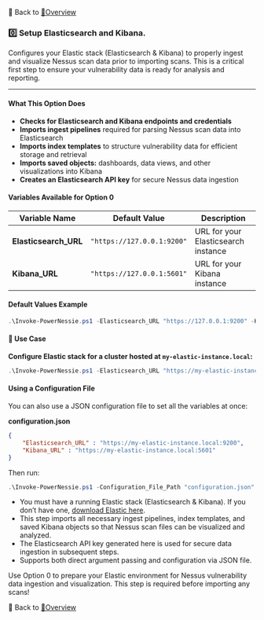 🔗 Back to [📖Overview](./documentation/Overview.md)

### 0️⃣ **Setup Elasticsearch and Kibana.**

Configures your Elastic stack (Elasticsearch & Kibana) to properly ingest and visualize Nessus scan data prior to importing scans. This is a critical first step to ensure your vulnerability data is ready for analysis and reporting.

---

#### What This Option Does

- **Checks for Elasticsearch and Kibana endpoints and credentials**
- **Imports ingest pipelines** required for parsing Nessus scan data into Elasticsearch
- **Imports index templates** to structure vulnerability data for efficient storage and retrieval
- **Imports saved objects:** dashboards, data views, and other visualizations into Kibana
- **Creates an Elasticsearch API key** for secure Nessus data ingestion

#### Variables Available for Option 0

| Variable Name        | Default Value                    | Description                                                         |
|----------------------|----------------------------------|---------------------------------------------------------------------|
| **Elasticsearch_URL**| `"https://127.0.0.1:9200"`       | URL for your Elasticsearch instance                                 |
| **Kibana_URL**       | `"https://127.0.0.1:5601"`       | URL for your Kibana instance                                        |

#### Default Values Example

```powershell
.\Invoke-PowerNessie.ps1 -Elasticsearch_URL "https://127.0.0.1:9200" -Kibana_URL "https://127.0.0.1:5601"
```

#### 📝 Use Case

**Configure Elastic stack for a cluster hosted at `my-elastic-instance.local`:**

```powershell
.\Invoke-PowerNessie.ps1 -Elasticsearch_URL "https://my-elastic-instance.local:9200" -Kibana_URL "https://my-elastic-instance.local:5601"
```

#### Using a Configuration File
You can also use a JSON configuration file to set all the variables at once:

**configuration.json**

```json
{
    "Elasticsearch_URL" : "https://my-elastic-instance.local:9200",
    "Kibana_URL" : "https://my-elastic-instance.local:5601"
}
```

Then run:

```powershell
.\Invoke-PowerNessie.ps1 -Configuration_File_Path "configuration.json"
```

- You must have a running Elastic stack (Elasticsearch & Kibana). If you don’t have one, [download Elastic here](https://www.elastic.co/downloads/).
- This step imports all necessary ingest pipelines, index templates, and saved Kibana objects so that Nessus scan files can be visualized and analyzed.
- The Elasticsearch API key generated here is used for secure data ingestion in subsequent steps.
- Supports both direct argument passing and configuration via JSON file.

Use Option 0 to prepare your Elastic environment for Nessus vulnerability data ingestion and visualization. This step is required before importing any scans!

🔗 Back to [📖Overview](./documentation/Overview.md)
